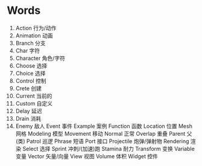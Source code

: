 # Words
1. Action		  行为/动作
2. Animation	  动画
3. Branch		  分支
4. Char		    字符
5. Character	  角色/字符
6. Choose		  选择
7. Choice		  选择
8. Control		  控制
9. Crete		    创建
10. Current		  当前的
11. Custom	  	自定义
12. Delay		    延迟
13. Drain		    消耗
14. Enemy		    敌人
Event		    事件
Example		  案例
Function	  函数
Location	  位置
Mesh		    网格
Modeling	  模型
Movement	  移动
Normal		  正常
Overlap 		重叠
Parent	  	父(类)
Patrol	  	巡逻
Phrase		  短语
Port	    	接口
Projectile	炮弹/弹射物
Rendering 	渲染
Select	  	选择
Sprint	  	冲刺/(加速)跑
Stamina	  	耐力
Transform	  变换
Variable  	变量
Vector		  矢量/向量
View		    视图
Volume	  	体积
Widget		  控件
